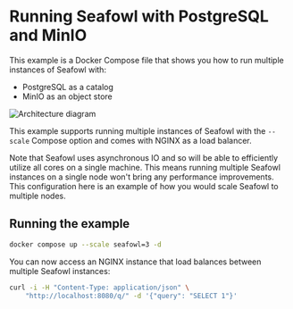 # Running Seafowl with PostgreSQL and MinIO

This example is a Docker Compose file that shows you how to run multiple instances of Seafowl with:

- PostgreSQL as a catalog
- MinIO as an object store

![Architecture diagram](https://www.splitgraph.com/static-v2/seafowl/diagrams/deployment-multiple-rw.png)

This example supports running multiple instances of Seafowl with the `--scale` Compose option and
comes with NGINX as a load balancer.

Note that Seafowl uses asynchronous IO and so will be able to efficiently utilize all cores on a
single machine. This means running multiple Seafowl instances on a single node won't bring any
performance improvements. This configuration here is an example of how you would scale Seafowl to
multiple nodes.

## Running the example

```bash
docker compose up --scale seafowl=3 -d
```

You can now access an NGINX instance that load balances between multiple Seafowl instances:

```bash
curl -i -H "Content-Type: application/json" \
    "http://localhost:8080/q/" -d '{"query": "SELECT 1"}'
```
